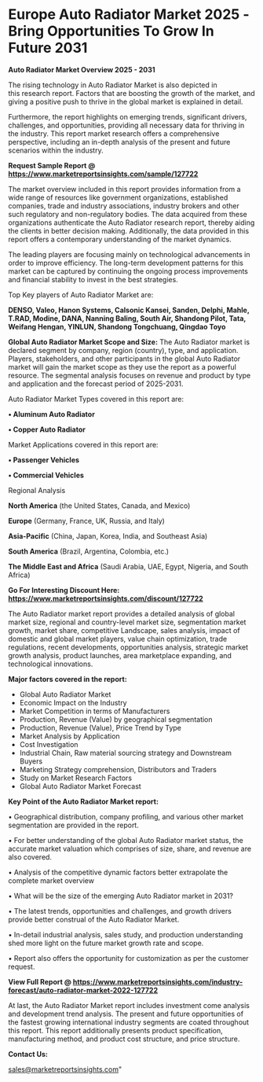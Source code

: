  # Europe Auto Radiator Market 2025 -Bring Opportunities To Grow In Future 2031

<Strong> Auto Radiator Market Overview 2025 - 2031</strong>

The rising technology in Auto Radiator Market is also depicted in this research report. Factors that are boosting the growth of the market, and giving a positive push to thrive in the global market is explained in detail.

Furthermore, the report highlights on emerging trends, significant drivers, challenges, and opportunities, providing all necessary data for thriving in the industry. This report market research offers a comprehensive perspective, including an in-depth analysis of the present and future scenarios within the industry.

<strong>Request Sample Report @ <a href=https://www.marketreportsinsights.com/sample/127722>https://www.marketreportsinsights.com/sample/127722</a></strong>

The market overview included in this report provides information from a wide range of resources like government organizations, established companies, trade and industry associations, industry brokers and other such regulatory and non-regulatory bodies. The data acquired from these organizations authenticate the Auto Radiator research report, thereby aiding the clients in better decision making. Additionally, the data provided in this report offers a contemporary understanding of the market dynamics.

The leading players are focusing mainly on technological advancements in order to improve efficiency. The long-term development patterns for this market can be captured by continuing the ongoing process improvements and financial stability to invest in the best strategies.

Top Key players of Auto Radiator Market are:

<strong>DENSO, Valeo, Hanon Systems, Calsonic Kansei, Sanden, Delphi, Mahle, T.RAD, Modine, DANA, Nanning Baling, South Air, Shandong Pilot, Tata, Weifang Hengan, YINLUN, Shandong Tongchuang, Qingdao Toyo</strong>

<strong><b>Global Auto Radiator Market Scope and Size:</b></strong>
The Auto Radiator market is declared segment by company, region (country), type, and application. Players, stakeholders, and other participants in the global Auto Radiator market will gain the market scope as they use the report as a powerful resource. The segmental analysis focuses on revenue and product by type and application and the forecast period of 2025-2031.

Auto Radiator Market Types covered in this report are:

<strong>• Aluminum Auto Radiator

• Copper Auto Radiator</strong>

Market Applications covered in this report are:

<strong>• Passenger Vehicles

• Commercial Vehicles</strong> 

Regional Analysis

<strong>North America</strong> (the United States, Canada, and Mexico)

<strong>Europe</strong> (Germany, France, UK, Russia, and Italy)

<strong>Asia-Pacific</strong> (China, Japan, Korea, India, and Southeast Asia)

<strong>South America</strong> (Brazil, Argentina, Colombia, etc.)

<strong>The Middle East and Africa</strong> (Saudi Arabia, UAE, Egypt, Nigeria, and South Africa)

<strong>Go For Interesting Discount Here: <a href=https://www.marketreportsinsights.com/discount/127722>https://www.marketreportsinsights.com/discount/127722</a></strong>

The Auto Radiator market report provides a detailed analysis of global market size, regional and country-level market size, segmentation market growth, market share, competitive Landscape, sales analysis, impact of domestic and global market players, value chain optimization, trade regulations, recent developments, opportunities analysis, strategic market growth analysis, product launches, area marketplace expanding, and technological innovations.

<strong><b>Major factors covered in the report:</b></strong>
<ul>
  <li>Global Auto Radiator Market </li>
  <li>Economic Impact on the Industry</li>
  <li>Market Competition in terms of Manufacturers</li>
  <li>Production, Revenue (Value) by geographical segmentation</li>
  <li>Production, Revenue (Value), Price Trend by Type</li>
  <li>Market Analysis by Application</li>
  <li>Cost Investigation</li>
  <li>Industrial Chain, Raw material sourcing strategy and Downstream Buyers</li>
  <li>Marketing Strategy comprehension, Distributors and Traders</li>
  <li>Study on Market Research Factors</li>
  <li>Global Auto Radiator Market Forecast</li>
</ul>

<strong><b>Key Point of the Auto Radiator Market report:</b></strong>

• Geographical distribution, company profiling, and various other market segmentation are provided in the report.

• For better understanding of the global Auto Radiator market status, the accurate market valuation which comprises of size, share, and revenue are also covered.

• Analysis of the competitive dynamic factors better extrapolate the complete market overview

• What will be the size of the emerging Auto Radiator market in 2031?

• The latest trends, opportunities and challenges, and growth drivers provide better construal of the Auto Radiator Market.

• In-detail industrial analysis, sales study, and production understanding shed more light on the future market growth rate and scope.

• Report also offers the opportunity for customization as per the customer request.

<strong><b>View Full Report @ <a href=https://www.marketreportsinsights.com/industry-forecast/auto-radiator-market-2022-127722>https://www.marketreportsinsights.com/industry-forecast/auto-radiator-market-2022-127722</a></b></strong>


At last, the Auto Radiator Market report includes investment come analysis and development trend analysis. The present and future opportunities of the fastest growing international industry segments are coated throughout this report. This report additionally presents product specification, manufacturing method, and product cost structure, and price structure.

<strong>Contact Us:</strong>

sales@marketreportsinsights.com"

